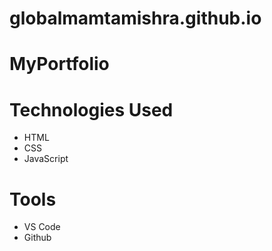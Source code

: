 # globalmamtamishra.github.io

# MyPortfolio


# Technologies Used
* HTML
* CSS
* JavaScript

# Tools
* VS Code
* Github
